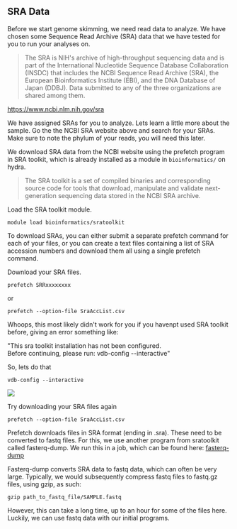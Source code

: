 ## SRA Data
Before we start genome skimming, we need read data to analyze. We have chosen some Sequence Read Archive (SRA) data that we have tested for you to run your analyses on. 

>The SRA is NIH's archive of high-throughput sequencing data and is part of the International Nucleotide Sequence Database Collaboration (INSDC) that includes the NCBI Sequence Read Archive (SRA), the European Bioinformatics Institute (EBI), and the DNA Database of Japan (DDBJ). Data submitted to any of the three organizations are shared among them.

https://www.ncbi.nlm.nih.gov/sra

We have assigned SRAs for you to analyze. Lets learn a little more about the sample. Go the the NCBI SRA website above and search for your SRAs. Make sure to note the phylum of your reads, you will need this later.

We download SRA data from the NCBI website using the prefetch program in SRA toolkit, which is already installed as a module in `bioinformatics/` on hydra. 

>The SRA toolkit is a set of compiled binaries and corresponding source code for tools that download, manipulate and validate next-generation sequencing data stored in the NCBI SRA archive.

Load the SRA toolkit module.

```
module load bioinformatics/sratoolkit
```
To download SRAs, you can either submit a separate prefetch command for each of your files, or you can create a text files containing a list of SRA accession numbers and download them all using a single prefetch command. 

Download your SRA files.
```
prefetch SRRxxxxxxxx
```
or

```
prefetch --option-file SraAccList.csv
```

Whoops, this most likely didn't work for you if you havenpt used SRA toolkit before, giving an error something like:

"This sra toolkit installation has not been configured.  
Before continuing, please run: vdb-config --interactive"

So, lets do that
```
vdb-config --interactive
```

[<img src="vdb-config">](https://github.com/SmithsonianWorkshops/Genome_Skimming_Workshop_LAB_2024/blob/main/images/vdb-config.png)


Try downloading your SRA files again

```
prefetch --option-file SraAccList.csv
```

Prefetch downloads files in SRA format (ending in .sra). These need to be converted to fastq files. For this, we use another program from sratoolkit called fasterq-dump. We run this in a job, which can be found here:
[fasterq-dump](https://github.com/SmithsonianWorkshops/Genome_Skimming_Workshop_LAB_2024/blob/main/job_files/fasterq_dump.job)

Fasterq-dump converts SRA data to fastq data, which can often be very large. Typically, we would subsequently compress fastq files to fastq.gz files, using gzip, as such:
```
gzip path_to_fastq_file/SAMPLE.fastq
``````
However, this can take a long time, up to an hour for some of the files here. Luckily, we can use fastq data with our initial programs.
